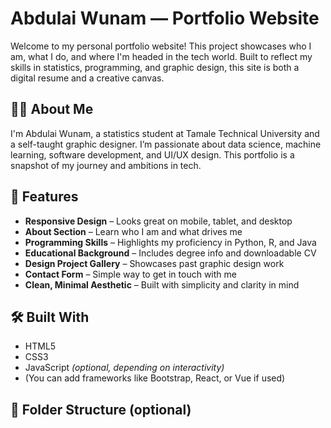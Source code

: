# Abdulai Wunam — Portfolio Website

Welcome to my personal portfolio website! This project showcases who I am, what I do, and where I'm headed in the tech world. Built to reflect my skills in statistics, programming, and graphic design, this site is both a digital resume and a creative canvas.

## 👨‍💻 About Me

I'm Abdulai Wunam, a statistics student at Tamale Technical University and a self-taught graphic designer. I’m passionate about data science, machine learning, software development, and UI/UX design. This portfolio is a snapshot of my journey and ambitions in tech.

## 🚀 Features

- **Responsive Design** – Looks great on mobile, tablet, and desktop
- **About Section** – Learn who I am and what drives me
- **Programming Skills** – Highlights my proficiency in Python, R, and Java
- **Educational Background** – Includes degree info and downloadable CV
- **Design Project Gallery** – Showcases past graphic design work
- **Contact Form** – Simple way to get in touch with me
- **Clean, Minimal Aesthetic** – Built with simplicity and clarity in mind

## 🛠️ Built With

- HTML5  
- CSS3  
- JavaScript *(optional, depending on interactivity)*  
- (You can add frameworks like Bootstrap, React, or Vue if used)

## 📁 Folder Structure (optional)

